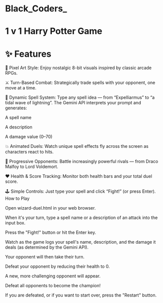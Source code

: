 # Black_Coders_

# 1 v 1 Harry Potter Game

# ✨ Features

🎨 Pixel Art Style: Enjoy nostalgic 8-bit visuals inspired by classic arcade RPGs.

⚔️ Turn-Based Combat: Strategically trade spells with your opponent, one move at a time.

🧠 Dynamic Spell System: Type any spell idea — from “Expelliarmus” to “a tidal wave of lightning”.
The Gemini API interprets your prompt and generates:

A spell name

A description

A damage value (0–70)

💥 Animated Duels: Watch unique spell effects fly across the screen as characters react to hits.

🧙 Progressive Opponents: Battle increasingly powerful rivals — from Draco Malfoy to Lord Voldemort.

❤️ Health & Score Tracking: Monitor both health bars and your total duel score.

🕹️ Simple Controls: Just type your spell and click “Fight!” (or press Enter).
How to Play

Open wizard-duel.html in your web browser.

When it's your turn, type a spell name or a description of an attack into the input box.

Press the "Fight!" button or hit the Enter key.

Watch as the game logs your spell's name, description, and the damage it deals (as determined by the Gemini API).

Your opponent will then take their turn.

Defeat your opponent by reducing their health to 0.

A new, more challenging opponent will appear.

Defeat all opponents to become the champion!

If you are defeated, or if you want to start over, press the "Restart" button.
